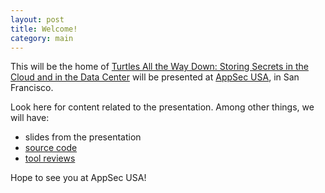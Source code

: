 ```yaml
---
layout: post
title: Welcome!
category: main
---
```

This will be the home of [Turtles All the Way Down: Storing Secrets in the Cloud and in the Data Center](http://appsecusa2015.sched.org/event/621130a7c1090d129134ab6fb1c3cba4) will be presented at [AppSec USA](https://2015.appsecusa.org/), in San Francisco.

Look here for content related to the presentation. Among other things, we will have:

- slides from the presentation
- [source code](https://github.com/danielsomerfield/turtles)
- [tool reviews](reviews/)

Hope to see you at AppSec USA!
